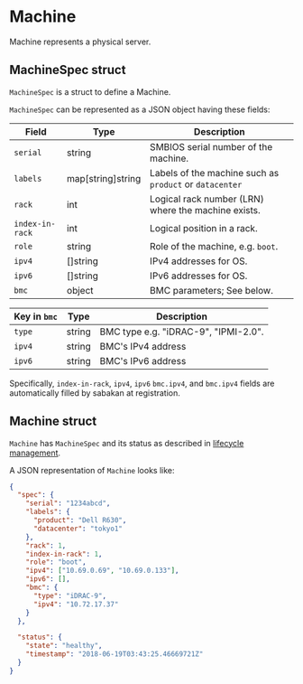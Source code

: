 Machine
=======

Machine represents a physical server.

MachineSpec struct
------------------

`MachineSpec` is a struct to define a Machine.

`MachineSpec` can be represented as a JSON object having these fields:

Field           | Type              | Description
--------------- | --------          | -----------
`serial`        | string            | SMBIOS serial number of the machine.
`labels`        | map[string]string | Labels of the machine such as `product` or `datacenter`
`rack`          | int               | Logical rack number (LRN) where the machine exists.
`index-in-rack` | int               | Logical position in a rack.
`role`          | string            | Role of the machine, e.g. `boot`.
`ipv4`          | []string          | IPv4 addresses for OS.
`ipv6`          | []string          | IPv6 addresses for OS.
`bmc`           | object            | BMC parameters; See below.

Key in `bmc`    | Type   | Description
--------------- | ------ | -----------
`type`          | string | BMC type e.g. "iDRAC-9", "IPMI-2.0".
`ipv4`          | string | BMC's IPv4 address
`ipv6`          | string | BMC's IPv6 address

Specifically, `index-in-rack`, `ipv4`, `ipv6` `bmc.ipv4`, and `bmc.ipv4` fields
are automatically filled by sabakan at registration.

Machine struct
--------------

`Machine` has `MachineSpec` and its status as described in [lifecycle management](lifecycle.md).

A JSON representation of `Machine` looks like:

```json
{
  "spec": {
    "serial": "1234abcd",
    "labels": {
      "product": "Dell R630",
      "datacenter": "tokyo1"
    },
    "rack": 1,
    "index-in-rack": 1,
    "role": "boot",
    "ipv4": ["10.69.0.69", "10.69.0.133"],
    "ipv6": [],
    "bmc": {
      "type": "iDRAC-9",
      "ipv4": "10.72.17.37"
    }
  },

  "status": {
    "state": "healthy",
    "timestamp": "2018-06-19T03:43:25.46669721Z"
  }
}
```
